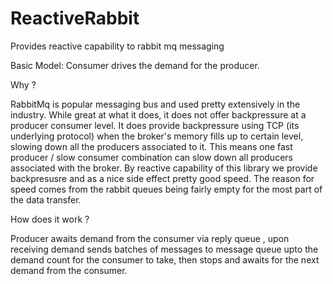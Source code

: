 # ReactiveRabbit
Provides reactive capability to rabbit mq messaging

Basic Model: Consumer drives the demand for the producer.

Why ?

RabbitMq is popular messaging bus and used pretty extensively in the industry. While great at what it does, it does not offer
backpressure at a producer consumer level. It does provide backpressure using TCP (its underlying protocol) when the broker's memory fills up to
certain level, slowing down all the producers associated to it. This means one fast producer / slow consumer combination can slow down all producers
associated with the broker. By reactive capability of this library we provide backpresusre and as a nice side effect pretty good speed.
 The reason for speed comes from the rabbit queues being fairly empty for the most part of the data transfer.

How does it work ?

Producer awaits demand from the consumer via reply queue , upon receiving demand sends batches of messages to message queue upto the demand count for the
consumer to take, then stops and awaits for the next demand from the consumer.

